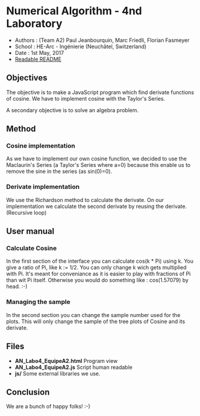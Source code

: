 ﻿Numerical Algorithm - 4nd Laboratory
====================================

* Authors : (Team A2) Paul Jeanbourquin, Marc Friedli, Florian Fasmeyer
* School : HE-Arc - Ingénierie (Neuchâtel, Switzerland)
* Date : 1st May, 2017
* [Readable README](https://github.com/Wolfwalker96/HeArcAlgoNumA2/blob/master/Labo4/README.md)

Objectives
----------

The objective is to make a JavaScript program which find derivate functions of cosine. We have to
implement cosine with the Taylor's Series.

A secondary objective is to solve an algebra problem.

Method
------

### Cosine implementation

As we have to implement our own cosine function, we decided to use the Maclaurin's Series
(a Taylor's Series where a=0) because this enable us to remove the sine in the series (as sin(0)=0).

### Derivate implementation

We use the Richardson method to calculate the derivate. On our implementation we calculate the
second derivate by reusing the derivate. (Recursive loop)

User manual
-------------

### Calculate Cosine

In the first section of the interface you can calculate cos(k * Pi) using k. You give a ratio
of Pi, like k := 1/2. You can only change k wich gets multiplied with Pi. It's meant for 
conveniance as it is easier to play with fractions of Pi than wit Pi itself. 
Otherwise you would do something like : cos(1.57079) by head. :-)

### Managing the sample

In the second section you can change the sample number used for the plots. This will only change
the sample of the tree plots of Cosine and its derivate.

Files
-----

* **AN_Labo4_EquipeA2.html** Program view
* **AN_Labo4_EquipeA2.js**  Script human readable
* **js/** Some external libraries we use.

Conclusion
----------

We are a bunch of happy folks! :-)

